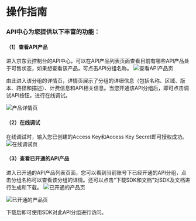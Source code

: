 # 操作指南

### API中心为您提供以下丰富的功能：

#### （1）查看API产品
进入京东云控制台的API中心，可以在API产品列表页面查看目前有哪些API产品处于可售状态，如果想查看该产品，可点击API分组名称。
   ![查看API产品页](../../../../../image/Internet-Middleware/API-Center/api-center1.png)

由此进入该分组的详情页，详情页展示了分组的详细信息（包括名称、区域、版本、路径和描述）、计费信息和API相关信息。当您开通该API分组后，即可点击调试API按钮，进行在线调试。

   ![产品详情页](../../../../../image/Internet-Middleware/API-Center/api-center2.png)

#### （2）在线调试
在线调试时，输入您已创建的Access Key和Access Key Secret即可授权成功。
  ![在线调试页](../../../../../image/Internet-Middleware/API-Center/api-center3.png)


#### （3）查看已开通的API产品
进入已开通的API产品列表页面，您可以看到当前账号下已经开通的API分组，点击分组名称可以查看该分组的详情。还可以点击“下载SDK和文档”对SDK及文档进行生成和下载。
  ![已开通的产品页](../../../../../image/Internet-Middleware/API-Center/api-center4.png)
  
  ![已开通的产品页](../../../../../image/Internet-Middleware/API-Center/api-center5.png)

 
下载后即可使用SDK对此API分组进行访问。
